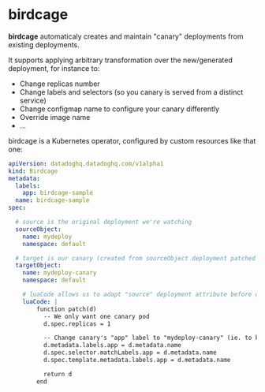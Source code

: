 # birdcage

**birdcage** automaticaly creates and maintain "canary" deployments from existing deployments.

It supports applying arbitrary transformation over the new/generated deployment, for instance to:
* Change replicas number
* Change labels and selectors (so you canary is served from a distinct service)
* Change configmap name to configure your canary differently
* Override image name
* ...

birdcage is a Kubernetes operator, configured by custom resources like that one:

```yaml
apiVersion: datadoghq.datadoghq.com/v1alpha1
kind: Birdcage
metadata:
  labels:
    app: birdcage-sample
  name: birdcage-sample
spec:

  # source is the original deployment we're watching
  sourceObject:
    name: mydeploy
    namespace: default

  # target is our canary (created from sourceObject deployment patched by luaCode)
  targetObject:
    name: mydeploy-canary
    namespace: default

    # luaCode allows us to adapt "source" deployment attribute before using it as a canary ("target") deployment 
    luaCode: |
        function patch(d)
          -- We only want one canary pod
          d.spec.replicas = 1

          -- Change canary's "app" label to "mydeploy-canary" (ie. to keep it out of service's selectors)
          d.metadata.labels.app = d.metadata.name
          d.spec.selector.matchLabels.app = d.metadata.name
          d.spec.template.metadata.labels.app = d.metadata.name

          return d
        end
```
